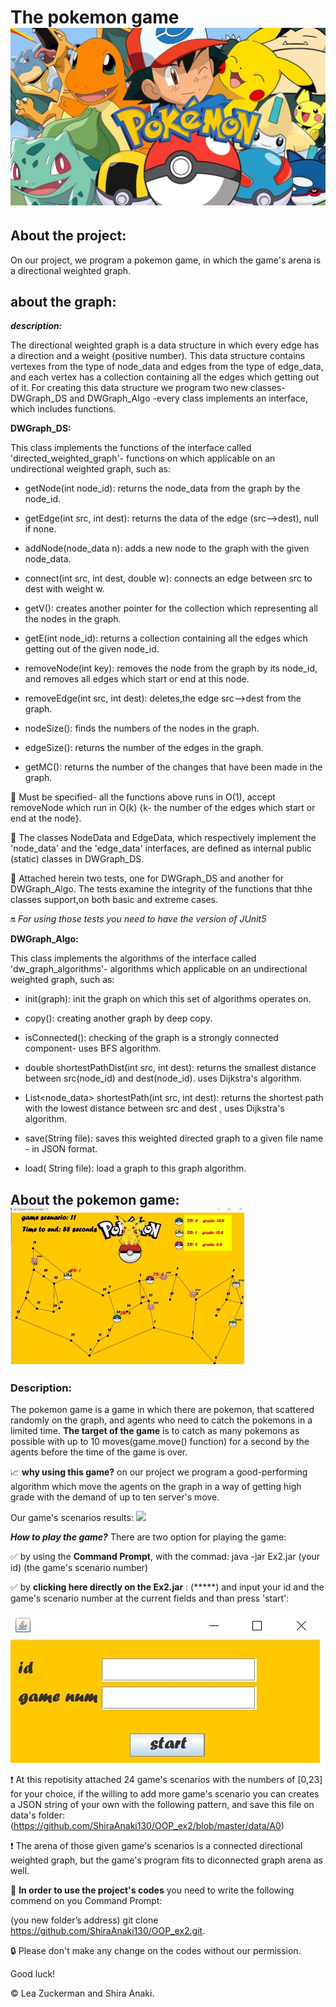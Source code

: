 # The pokemon game ![](data/pokemonsStart.jpg)

## About the project:

On our project, we program a pokemon game, in which the game's arena is a directional weighted graph. 

## about the graph:

***description:***

The directional weighted graph is a data structure in which every edge has a direction and a weight (positive number).
This data structure contains vertexes from the type of node_data and edges from the type of edge_data, and each vertex has a collection containing all the edges which getting out of it.
For creating this data structure we program two new classes- DWGraph_DS  and DWGraph_Algo -every class implements an interface, which includes functions.

**DWGraph_DS:**

This class implements the functions of the interface called 'directed_weighted_graph'- functions on which applicable on an undirectional weighted graph, such as: 

- getNode(int node_id): returns the node_data from the graph by the node_id.

- getEdge(int src, int dest): returns the data of the edge 
(src-->dest), null if none.

- addNode(node_data n):  adds a new node to the graph with the given node_data.

- connect(int src, int dest, double w): connects an edge between src to dest with weight w.

- getV(): creates  another pointer for the collection which
representing all the nodes in the graph.
 
- getE(int node_id):   returns a collection containing all the 
edges which getting out of the given node_id.

- removeNode(int key): removes the node from the graph by its node_id, and removes all edges which start or end at this node.

- removeEdge(int src, int dest): deletes,the edge src-->dest from the graph.

- nodeSize(): finds the numbers of the nodes in the graph.

- edgeSize(): returns the number of the edges in the graph.

- getMC(): returns the number of the changes that have been made in the graph.

:pushpin: Must be specified- all the functions above runs in O(1), accept removeNode which run in O(k) {k- the number of the edges which start or end at the node}.

:pushpin: The classes NodeData and EdgeData, which respectively implement the 'node_data' and the 'edge_data' interfaces, are defined as internal public (static) classes in DWGraph_DS.

:pushpin: Attached herein two tests, one for DWGraph_DS and another for DWGraph_Algo. The tests examine the integrity of the functions that thhe classes
support,on both basic and extreme cases.

:on: *For using those tests you need to have the version of JUnit5*


**DWGraph_Algo:**

This class implements the algorithms of the interface called 'dw_graph_algorithms'- algorithms which applicable on an undirectional weighted graph, such as: 

- init(graph): init the graph on which this set of algorithms operates on.

- copy(): creating another graph by deep copy.

- isConnected(): checking of the graph is a strongly connected component- uses BFS algorithm.

- double shortestPathDist(int src, int dest): returns the smallest distance between src(node_id) and dest(node_id). uses Dijkstra's algorithm.

- List<node_data> shortestPath(int src, int dest): returns the shortest path with the lowest distance between src and dest , uses Dijkstra's algorithm.

- save(String file):  saves this weighted directed graph to a given file name - in JSON format.

- load( String file): load a graph to this graph algorithm.

## About the pokemon game: ![](data/thegame.jpg)
### Description:
The pokemon game is a game in which there are pokemon, that scattered randomly on the graph, and agents who need to catch the pokemons in a limited time.
**The target of the game** 
is to catch as many pokemons as possible with up to 10 moves(game.move() function) for a second by the agents before the time of the game is over.

:chart_with_upwards_trend: **why using this game?**
on our project we program a good-performing algorithm which move the agents on the graph in a way of getting high grade with the demand of up to ten server's move.

Our game's scenarios results:
![](data/ee.jpg)
 

***How to play the game?***
There are two option for playing the game:

:white_check_mark: by using the **Command Prompt**, with the commad: java -jar Ex2.jar (your id) (the game's scenario number)

:white_check_mark: by **clicking here directly on the Ex2.jar** : (*****) and input your id and the game's scenario number at the current fields and than press 'start':

![](data/startingwidow.jpg)

:heavy_exclamation_mark: At this repotisity attached 24 game's scenarios with the numbers of [0,23] for your choice, 
if the willing to add more game's scenario you can creates a JSON string of your own with the following pattern, and save this file on data's folder: (https://github.com/ShiraAnaki130/OOP_ex2/blob/master/data/A0)

:heavy_exclamation_mark: The arena of those given game's scenarios is a connected directional weighted graph, but the game's program fits to diconnected graph arena as well.

:link: **In order to use the project's codes** you need to write the following commend on you Command Prompt: 

(you new folder’s address) git clone  https://github.com/ShiraAnaki130/OOP_ex2.git.

:lock: Please don't make any change on the codes without our permission.

Good luck!

:copyright: Lea Zuckerman and Shira Anaki.
